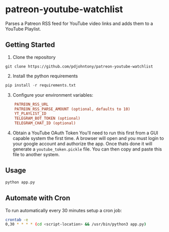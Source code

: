 # patreon-youtube-watchlist
Parses a Patreon RSS feed for YouTube video links and adds them to a YouTube Playlist.

## Getting Started
1. Clone the repository
```
git clone https://github.com/pdjohntony/patreon-youtube-watchlist
```
2. Install the python requirements
```python
pip install -r requirements.txt
```
3. Configure your environment variables:
```ini
	PATREON_RSS_URL
	PATREON_RSS_PARSE_AMOUNT (optional, defaults to 10)
	YT_PLAYLIST_ID
	TELEGRAM_BOT_TOKEN (optional)
	TELEGRAM_CHAT_ID (optional)
```
4. Obtain a YouTube OAuth Token
You'll need to run this first from a GUI capable system the first time. A browser will open and you must login to your google account and authorize the app. Once thats done it will generate a `youtube_token.pickle` file. You can then copy and paste this file to another system.

## Usage
```bash
python app.py
```

## Automate with Cron
To run automatically every 30 minutes setup a cron job:

```bash
crontab -e
0,30 * * * * (cd <script-location> && /usr/bin/python3 app.py)
```